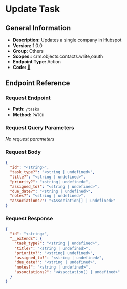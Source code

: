 # Update Task

## General Information

- **Description:** Updates a single company in Hubspot
- **Version:** 1.0.0
- **Group:** Others
- **Scopes:**: crm.objects.contacts.write,oauth
- **Endpoint Type:** Action
- **Code:** [🔗](https://github.com/NangoHQ/integration-templates/tree/main/integrations/hubspot/actions/update-task.ts)

## Endpoint Reference

### Request Endpoint

- **Path:** `/tasks`
- **Method:** `PATCH`

### Request Query Parameters

_No request parameters_

### Request Body

```json
{
  "id": "<string>",
  "task_type?": "<string | undefined>",
  "title?": "<string | undefined>",
  "priority?": "<string| undefined>",
  "assigned_to?": "<string | undefined>",
  "due_date?": "<string | undefined>",
  "notes?": "<string | undefined>",
  "associations?": "<Association[] | undefined>"
}
```

### Request Response

```json
{
  "id": "<string>",
  "__extends": {
    "task_type?": "<string | undefined>",
    "title?": "<string | undefined>",
    "priority?": "<string| undefined>",
    "assigned_to?": "<string | undefined>",
    "due_date?": "<string | undefined>",
    "notes?": "<string | undefined>",
    "associations?": "<Association[] | undefined>"
  }
}
```
